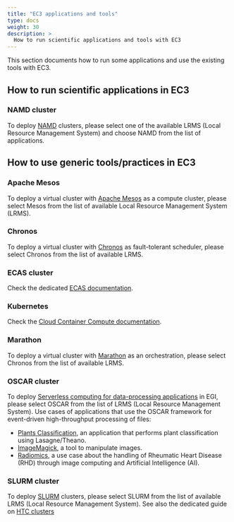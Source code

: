 ```yaml
---
title: "EC3 applications and tools"
type: docs
weight: 30
description: >
  How to run scientific applications and tools with EC3
---
```


This section documents how to run some applications and use the existing tools
with EC3.

## How to run scientific applications in EC3

### NAMD cluster

To deploy [NAMD](https://www.ks.uiuc.edu/Research/namd/) clusters, please select one of the available LRMS (Local Resource
Management System) and choose NAMD from the list of applications.

## How to use generic tools/practices in EC3

### Apache Mesos

To deploy a virtual cluster with [Apache Mesos](http://mesos.apache.org/) as a compute cluster, please
select Mesos from the list of available Local Resource Management System (LRMS).

### Chronos

To deploy a virtual cluster with [Chronos](https://mesos.github.io/chronos/) as fault-tolerant scheduler, please
select Chronos from the list of available LRMS.

### ECAS cluster

Check the dedicated [ECAS documentation](./ecas/).

### Kubernetes

Check the
[Cloud Container Compute documentation](../../../cloud-container-compute).

### Marathon

To deploy a virtual cluster with [Marathon](https://mesosphere.github.io/marathon/) as an orchestration, please select
Chronos from the list of available LRMS.

### OSCAR cluster

To deploy
[Serverless computing for data-processing applications](https://www.egi.eu/about/newsletters/serverless-computing-for-data-processing-applications-in-egi/)
in EGI, please select OSCAR from the list of LRMS (Local Resource Management
System). Use cases of applications that use the OSCAR framework for event-driven
high-throughput processing of files:

- [Plants Classification](https://github.com/indigo-dc/plant-classification-theano),
  an application that performs plant classification using Lasagne/Theano.
- [ImageMagick](https://www.imagemagick.org/), a tool to manipulate images.
- [Radiomics](https://github.com/eubr-atmosphere/radiomics), a use case about
  the handling of Rheumatic Heart Disease (RHD) through image computing and
  Artificial Intelligence (AI).

### SLURM cluster

To deploy [SLURM](https://slurm.schedmd.com/documentation.html) clusters, please select SLURM from the list of available LRMS
(Local Resource Management System). See also the dedicated guide on
[HTC clusters](./htc/)
